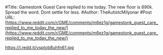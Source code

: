 #Title: Gamestonk Guest Care replied to me today. The new floor is 690k. Spread the word. Dont settle for less.
#Author: TheAutistcMilyonar
#Post URL: [https://www.reddit.com/r/GME/comments/m6ez1g/gamestonk_guest_care_replied_to_me_today_the_new/](https://www.reddit.com/r/GME/comments/m6ez1g/gamestonk_guest_care_replied_to_me_today_the_new/)


https://i.redd.it/vsptob8uhfn61.jpg